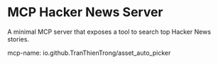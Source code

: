 # MCP Hacker News Server

A minimal MCP server that exposes a tool to search top Hacker News stories.

mcp-name: io.github.TranThienTrong/asset_auto_picker